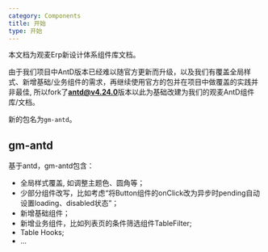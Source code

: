 ```yaml
---
category: Components
title: 开始
type: 开始
---
```


本文档为观麦Erp新设计体系组件库文档。

由于我们项目中AntD版本已经难以随官方更新而升级，以及我们有覆盖全局样式、新增基础/业务组件的需求，再继续使用官方的包并在项目中做覆盖的实践并非最佳, 所以fork了**antd@v4.24.0**版本以此为基础改建为我们的观麦AntD组件库/文档。

新的包名为`gm-antd`。

## gm-antd

基于antd，gm-antd包含：
- 全局样式覆盖, 如调整主题色、圆角等；
- 少部分组件改写，比如考虑“将Button组件的onClick改为异步时pending自动设置loading、disabled状态”；
- 新增基础组件；
- 新增业务组件，比如列表页的条件筛选组件TableFilter;
- Table Hooks;
- ...
